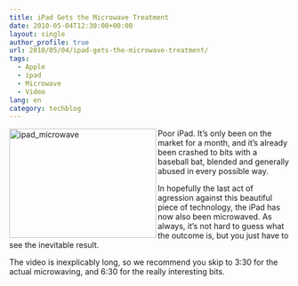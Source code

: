 ```yaml
---
title: iPad Gets the Microwave Treatment
date: 2010-05-04T12:30:00+00:00
layout: single
author_profile: true
url: 2010/05/04/ipad-gets-the-microwave-treatment/
tags:
  - Apple
  - ipad
  - Microwave
  - Video
lang: en
category: techblog
---
```

[<img title="ipad_microwave" border="0" alt="ipad_microwave" align="left" src="http://lh5.ggpht.com/_vaUVXcmC3OI/S-AMZvn--QI/AAAAAAAACFg/T9EWQ58Z-Kg/ipad_microwave_thumb%5B1%5D.jpg?imgmax=800" width="264" height="197" />](http://lh6.ggpht.com/_vaUVXcmC3OI/S-AMXz_qCrI/AAAAAAAACFc/H46WhlCo59U/s1600-h/ipad_microwave%5B3%5D.jpg) Poor iPad. It’s only been on the market for a month, and it’s already been crashed to bits with a baseball bat, blended and generally abused in every possible way. 

In hopefully the last act of agression against this beautiful piece of technology, the iPad has now also been microwaved. As always, it’s not hard to guess what the outcome is, but you just have to see the inevitable result. 

The video is inexplicably long, so we recommend you skip to 3:30 for the actual microwaving, and 6:30 for the really interesting bits.

 